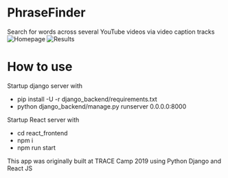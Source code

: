 # PhraseFinder
Search for words across several YouTube videos via video caption tracks
![Homepage](https://i.ibb.co/rtqzhqp/homepage.png)
![Results](https://i.ibb.co/QMMZ7zs/results.png)

# How to use
Startup django server with
- pip install -U -r django_backend/requirements.txt
- python django_backend/manage.py runserver 0.0.0.0:8000

Startup React server with 
- cd react_frontend
- npm i
- npm run start

This app was originally built at TRACE Camp 2019 using Python Django and React JS
